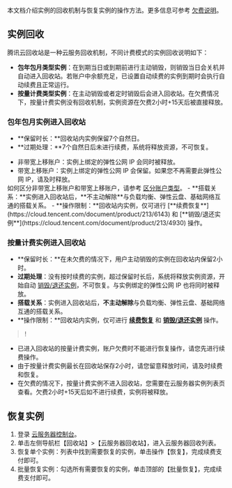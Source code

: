 本文档介绍实例的回收机制与恢复实例的操作方法。更多信息可参考 [欠费说明](https://cloud.tencent.com/document/product/213/2181)。 

## 实例回收
腾讯云回收站是一种云服务回收机制，不同计费模式的实例回收说明如下：
- **包年包月类型实例**：在到期当日或到期前进行主动销毁，则销毁当日会关机并自动进入回收站。若账户中余额充足，已设置自动续费的实例到期时会执行自动续费且正常运行。
- **按量计费类型实例**：在主动销毁或者定时销毁后会进入回收站。在欠费情况下，按量计费实例没有回收机制，实例资源在欠费2小时+15天后被直接释放。

### 包年包月实例进入回收站

- **保留时长：**回收站内实例保留7个自然日。
- **过期处理：**7个自然日后未进行续费，系统将释放资源，不可恢复。
<ul style="margin: 0;">
<li>非带宽上移账户：实例上绑定的弹性公网 IP 会同时被释放。</li>
<li>带宽上移账户：实例上绑定的弹性公网 IP 会保留。如果您不再需要此弹性公网 IP，请及时释放。</li>
</ul>
如何区分非带宽上移账户和带宽上移账户，请参考 <a href="https://cloud.tencent.com/document/product/684/39903">区分账户类型</a>。
- **搭载关系：**实例进入回收站后，**不主动解除**与负载均衡、弹性云盘、基础网络互通的搭载关系。
- **操作限制：**回收站内实例，仅可进行 [**续费恢复**](https://cloud.tencent.com/document/product/213/6143) 和 [**销毁/退还实例**](https://cloud.tencent.com/document/product/213/4930) 操作。

### 按量计费实例进入回收站

 - **保留时长：**在未欠费的情况下，用户主动销毁的实例在回收站内保留2小时。
 - **过期处理**：没有按时续费的实例，超过保留时长后，系统将释放实例资源，开始自动 [销毁/退还实例](https://cloud.tencent.com/document/product/213/4930)，不可恢复。与实例绑定的弹性公网 IP 也将同时被释放。
 - **搭载关系**：实例进入回收站后，**不主动解除**与负载均衡、弹性云盘、基础网络互通的搭载关系。
 - **操作限制：**回收站内实例，仅可进行 [**续费恢复**](https://cloud.tencent.com/document/product/213/6143) 和 [**销毁/退还实例**](https://cloud.tencent.com/document/product/213/4930) 操作。
 
>! 
- 已进入回收站的按量计费实例，账户欠费时不能进行恢复操作，请您先进行续费操作。
- 由于按量计费实例最长在回收站保存2小时，请您留意释放时间，请及时续费和恢复。
- 在欠费的情况下，按量计费实例不进入回收站，您需要在云服务器实例列表页查看。欠费2小时+15天后如不进行续费，实例将被释放。

## 恢复实例
 1. 登录 [云服务器控制台](https://console.cloud.tencent.com/cvm/)。
 2. 单击左侧导航栏【回收站】>【云服务器回收站】，进入云服务器回收列表。
 3. 恢复单个实例：列表中找到需要恢复的实例，单击操作【恢复】，完成续费支付即可。
 4. 批量恢复实例：勾选所有需要恢复的实例，单击顶部的【批量恢复】，完成续费支付即可。

